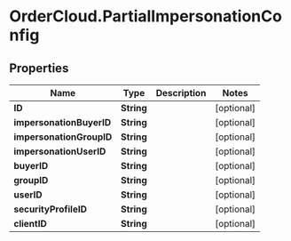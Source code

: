 # OrderCloud.PartialImpersonationConfig

## Properties
Name | Type | Description | Notes
------------ | ------------- | ------------- | -------------
**ID** | **String** |  | [optional] 
**impersonationBuyerID** | **String** |  | [optional] 
**impersonationGroupID** | **String** |  | [optional] 
**impersonationUserID** | **String** |  | [optional] 
**buyerID** | **String** |  | [optional] 
**groupID** | **String** |  | [optional] 
**userID** | **String** |  | [optional] 
**securityProfileID** | **String** |  | [optional] 
**clientID** | **String** |  | [optional] 


